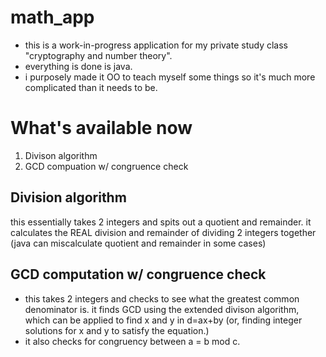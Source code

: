 math_app
========

* this is a work-in-progress application for my private study class "cryptography and number theory". 
* everything is done is java.
* i purposely made it OO to teach myself some things so it's much more complicated than it needs to be.

What's available now
====================
1. Divison algorithm
2. GCD compuation w/ congruence check

Division algorithm
------------------
  this essentially takes 2 integers and spits out a quotient and remainder. it calculates the REAL division and remainder of dividing 2 integers together (java can miscalculate quotient and remainder in some cases)
  
  
GCD computation w/ congruence check
-----------------------------------
- this takes 2 integers and checks to see what the greatest common denominator is. it finds GCD using the extended divison algorithm, which can be applied to find x and y in d=ax+by (or, finding integer solutions for x and y to satisfy the equation.)
- it also checks for congruency between a = b mod c.
